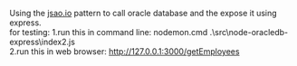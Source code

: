 Using the <a href="https://jsao.io/2017/06/how-to-get-use-and-close-a-db-connection-using-promises/
" target="_blank">jsao.io</a> pattern to call oracle database and the expose it using express.
<br/>
for testing:
  1.run this in command line: nodemon.cmd .\src\node-oracledb-express\index2.js
  <br/>
  2.run this in web browser: <a href="http://127.0.0.1:3000/getEmployees">http://127.0.0.1:3000/getEmployees</a>